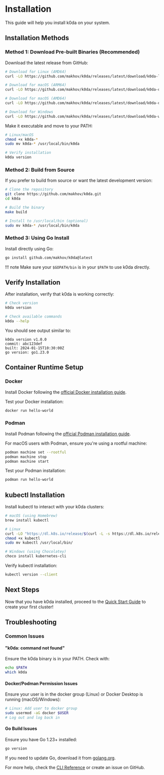 # Installation

This guide will help you install k0da on your system.

## Installation Methods

### Method 1: Download Pre-built Binaries (Recommended)

Download the latest release from GitHub:

```bash
# Download for Linux (AMD64)
curl -LO https://github.com/makhov/k0da/releases/latest/download/k0da-linux-amd64

# Download for macOS (ARM64)
curl -LO https://github.com/makhov/k0da/releases/latest/download/k0da-darwin-arm64

# Download for macOS (AMD64)
curl -LO https://github.com/makhov/k0da/releases/latest/download/k0da-darwin-amd64

# Download for Windows
curl -LO https://github.com/makhov/k0da/releases/latest/download/k0da-windows-amd64.exe
```

Make it executable and move to your PATH:

```bash
# Linux/macOS
chmod +x k0da-*
sudo mv k0da-* /usr/local/bin/k0da

# Verify installation
k0da version
```

### Method 2: Build from Source

If you prefer to build from source or want the latest development version:

```bash
# Clone the repository
git clone https://github.com/makhov/k0da.git
cd k0da

# Build the binary
make build

# Install to /usr/local/bin (optional)
sudo mv k0da-* /usr/local/bin/k0da
```

### Method 3: Using Go Install

Install directly using Go:

```bash
go install github.com/makhov/k0da@latest
```

!!! note
    Make sure your `$GOPATH/bin` is in your `$PATH` to use k0da directly.

## Verify Installation

After installation, verify that k0da is working correctly:

```bash
# Check version
k0da version

# Check available commands
k0da --help
```

You should see output similar to:

```
k0da version v1.0.0
commit: abc123def
built: 2024-01-15T10:30:00Z
go version: go1.23.0
```

## Container Runtime Setup

### Docker

Install Docker following the [official Docker installation guide](https://docs.docker.com/get-docker/).

Test your Docker installation:

```bash
docker run hello-world
```

### Podman

Install Podman following the [official Podman installation guide](https://podman.io/docs/installation).

For macOS users with Podman, ensure you're using a rootful machine:

```bash
podman machine set --rootful
podman machine stop
podman machine start
```

Test your Podman installation:

```bash
podman run hello-world
```

## kubectl Installation

Install kubectl to interact with your k0da clusters:

```bash
# macOS (using Homebrew)
brew install kubectl

# Linux
curl -LO "https://dl.k8s.io/release/$(curl -L -s https://dl.k8s.io/release/stable.txt)/bin/linux/amd64/kubectl"
chmod +x kubectl
sudo mv kubectl /usr/local/bin/

# Windows (using Chocolatey)
choco install kubernetes-cli
```

Verify kubectl installation:

```bash
kubectl version --client
```

## Next Steps

Now that you have k0da installed, proceed to the [Quick Start Guide](quickstart.md) to create your first cluster!

## Troubleshooting

### Common Issues

#### "k0da: command not found"

Ensure the k0da binary is in your PATH. Check with:

```bash
echo $PATH
which k0da
```

#### Docker/Podman Permission Issues

Ensure your user is in the docker group (Linux) or Docker Desktop is running (macOS/Windows):

```bash
# Linux: Add user to docker group
sudo usermod -aG docker $USER
# Log out and log back in
```

#### Go Build Issues

Ensure you have Go 1.23+ installed:

```bash
go version
```

If you need to update Go, download it from [golang.org](https://golang.org/dl/).

For more help, check the [CLI Reference](cli/k0da.md) or create an issue on GitHub.